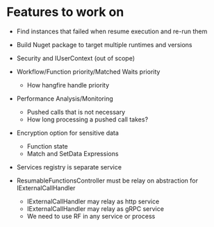 ﻿# Features to work on
* Find instances that failed when resume execution and re-run them
* Build Nuget package to target multiple runtimes and versions
* Security and IUserContext (out of scope)

* Workflow/Function priority/Matched Waits priority
	* How hangfire handle priority

* Performance Analysis/Monitoring
	* Pushed calls that is not necessary
	* How long processing a pushed call takes?
* Encryption option for sensitive data
	* Function state
	* Match and SetData Expressions
* Services registry is separate service

* ResumableFunctionsController must be relay on abstraction for IExternalCallHandler
	* IExternalCallHandler may relay as http service
	* IExternalCallHandler may relay as gRPC service
	* We need to use RF in any service or process

